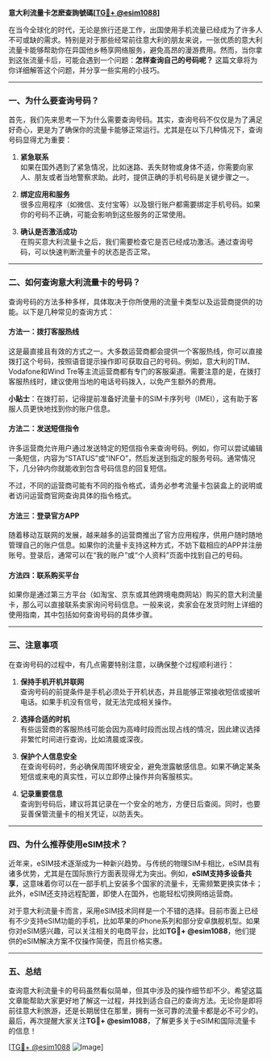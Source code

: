**意大利流量卡怎麽查詢號碼[[TG💪+ @esim1088](https://t.me/s/esim1088)]**

在当今全球化的时代，无论是旅行还是工作，出国使用手机流量已经成为了许多人不可或缺的需求。特别是对于那些经常前往意大利的朋友来说，一张优质的意大利流量卡能够帮助你在异国他乡畅享网络服务，避免高昂的漫游费用。然而，当你拿到这张流量卡后，可能会遇到一个问题：**怎样查询自己的号码呢？** 这篇文章将为你详细解答这个问题，并分享一些实用的小技巧。

---

### 一、为什么要查询号码？

首先，我们先来思考一下为什么需要查询号码。其实，查询号码不仅仅是为了满足好奇心，更是为了确保你的流量卡能够正常运行。尤其是在以下几种情况下，查询号码显得尤为重要：

1. **紧急联系**  
   如果在国外遇到了紧急情况，比如迷路、丢失财物或身体不适，你需要向家人、朋友或者当地警察求助。此时，提供正确的手机号码是关键步骤之一。

2. **绑定应用和服务**  
   很多应用程序（如微信、支付宝等）以及银行账户都需要绑定手机号码。如果你的号码不正确，可能会影响到这些服务的正常使用。

3. **确认是否激活成功**  
   在购买意大利流量卡之后，我们需要检查它是否已经成功激活。通过查询号码，可以快速判断流量卡的状态是否正常。

---

### 二、如何查询意大利流量卡的号码？

查询号码的方法多种多样，具体取决于你所使用的流量卡类型以及运营商提供的功能。以下是几种常见的查询方式：

#### 方法一：拨打客服热线
这是最直接且有效的方式之一。大多数运营商都会提供一个客服热线，你可以直接拨打这个号码，按照语音提示操作即可获取自己的号码。例如，意大利的TIM、Vodafone和Wind Tre等主流运营商都有专门的客服渠道。需要注意的是，在拨打客服热线时，建议使用当地的电话号码拨入，以免产生额外的费用。

**小贴士**：在拨打前，记得提前准备好流量卡的SIM卡序列号（IMEI），这有助于客服人员更快地找到你的账户信息。

#### 方法二：发送短信指令
许多运营商允许用户通过发送特定的短信指令来查询号码。例如，你可以尝试编辑一条短信，内容为“STATUS”或“INFO”，然后发送到指定的服务号码。通常情况下，几分钟内你就能收到包含号码信息的回复短信。

不过，不同的运营商可能有不同的指令格式，请务必参考流量卡包装盒上的说明或者访问运营商官网查询具体的指令格式。

#### 方法三：登录官方APP
随着移动互联网的发展，越来越多的运营商推出了官方应用程序，供用户随时随地管理自己的账户信息。如果你的流量卡支持这种方式，不妨下载相应的APP并注册账号。登录后，通常可以在“我的账户”或“个人资料”页面中找到自己的号码。

#### 方法四：联系购买平台
如果你是通过第三方平台（如淘宝、京东或其他跨境电商网站）购买的意大利流量卡，那么可以直接联系卖家询问号码信息。一般来说，卖家会在发货时附上详细的使用指南，其中包括如何查询号码的具体步骤。

---

### 三、注意事项

在查询号码的过程中，有几点需要特别注意，以确保整个过程顺利进行：

1. **保持手机开机并联网**  
   查询号码的前提条件是手机必须处于开机状态，并且能够正常接收短信或接听电话。如果手机没有信号，就无法完成相关操作。

2. **选择合适的时机**  
   有些运营商的客服热线可能会因为高峰时段而出现占线的情况，因此建议选择非繁忙时间进行查询，比如清晨或深夜。

3. **保护个人信息安全**  
   在查询号码时，务必确保周围环境安全，避免泄露敏感信息。如果不确定某条短信或来电的真实性，可以立即停止操作并向客服核实。

4. **记录重要信息**  
   查询到号码后，建议将其记录在一个安全的地方，方便日后查阅。同时，也要妥善保管流量卡的相关凭证，以防丢失。

---

### 四、为什么推荐使用eSIM技术？

近年来，eSIM技术逐渐成为一种新兴趋势。与传统的物理SIM卡相比，eSIM具有诸多优势，尤其是在国际旅行方面表现得尤为突出。例如，**eSIM支持多设备共享**，这意味着你可以在一部手机上安装多个国家的流量卡，无需频繁更换实体卡；此外，eSIM还支持远程配置，即使人在国外，也能轻松切换网络运营商。

对于意大利流量卡而言，采用eSIM技术同样是一个不错的选择。目前市面上已经有不少支持eSIM功能的手机，比如苹果的iPhone系列和部分安卓旗舰机型。如果你对eSIM感兴趣，可以关注相关的电商平台，比如**TG💪+ @esim1088**，他们提供的eSIM解决方案不仅操作简便，而且价格实惠。

---

### 五、总结

查询意大利流量卡的号码虽然看似简单，但其中涉及的操作细节却不少。希望这篇文章能帮助大家更好地了解这一过程，并找到适合自己的查询方法。无论你是即将前往意大利旅游，还是长期居住在那里，拥有一张可靠的流量卡都是必不可少的。最后，再次提醒大家关注**TG💪+ @esim1088**，了解更多关于eSIM和国际流量卡的信息！

[[TG💪+ @esim1088](https://t.me/s/esim1088) ![Image](https://i.postimg.cc/4NQfJmqS/Snipaste-2025-05-13-00-14-12.png)]